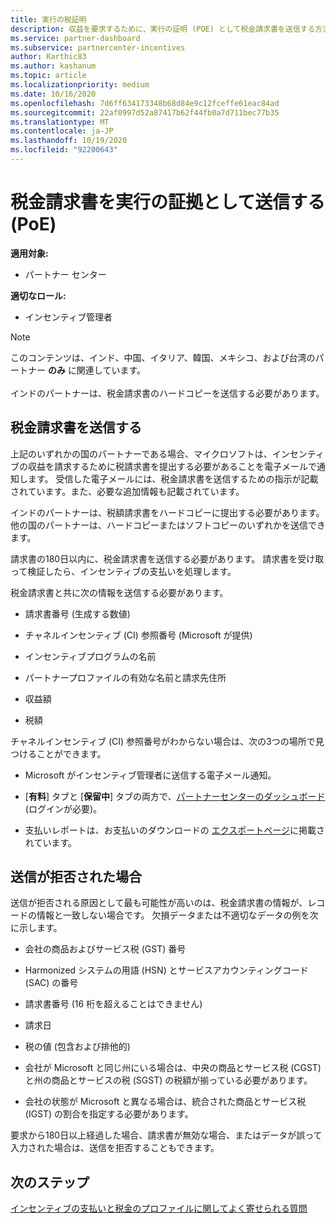 ```yaml
---
title: 実行の税証明
description: 収益を要求するために、実行の証明 (POE) として税金請求書を送信する方法とタイミングについて説明します。
ms.service: partner-dashboard
ms.subservice: partnercenter-incentives
author: Karthic83
ms.author: kashanum
ms.topic: article
ms.localizationpriority: medium
ms.date: 10/16/2020
ms.openlocfilehash: 7d6ff634173348b68d84e9c12fceffe61eac84ad
ms.sourcegitcommit: 22af0997d52a87417b62f44fb0a7d711bec77b35
ms.translationtype: MT
ms.contentlocale: ja-JP
ms.lasthandoff: 10/19/2020
ms.locfileid: "92200643"
---
```

# <a name="submit-your-tax-invoice-as-proof-of-execution-poe"></a>税金請求書を実行の証拠として送信する (PoE)

**適用対象:**

- パートナー センター

**適切なロール:**

- インセンティブ管理者

>[!NOTE]
>このコンテンツは、インド、中国、イタリア、韓国、メキシコ、および台湾のパートナー **のみ** に関連しています。 <br><br>インドのパートナーは、税金請求書のハードコピーを送信する必要があります。

## <a name="submit-a-tax-invoice"></a>税金請求書を送信する

上記のいずれかの国のパートナーである場合、マイクロソフトは、インセンティブの収益を請求するために税請求書を提出する必要があることを電子メールで通知します。 受信した電子メールには、税金請求書を送信するための指示が記載されています。また、必要な追加情報も記載されています。

インドのパートナーは、税額請求書をハードコピーに提出する必要があります。 他の国のパートナーは、ハードコピーまたはソフトコピーのいずれかを送信できます。

請求書の180日以内に、税金請求書を送信する必要があります。 請求書を受け取って検証したら、インセンティブの支払いを処理します。

税金請求書と共に次の情報を送信する必要があります。

- 請求書番号 (生成する数値) 

- チャネルインセンティブ (CI) 参照番号 (Microsoft が提供) 

- インセンティブプログラムの名前

- パートナープロファイルの有効な名前と請求先住所 

- 収益額

- 税額

チャネルインセンティブ (CI) 参照番号がわからない場合は、次の3つの場所で見つけることができます。 

- Microsoft がインセンティブ管理者に送信する電子メール通知。 

- [**有料**] タブと [**保留中**] タブの両方で、[パートナーセンターのダッシュボード](https://partner.microsoft.com/dashboard/)(ログインが必要)。  

- 支払いレポートは、お支払いのダウンロードの [エクスポートページ](/partner-center/understand-incentive-payouts#payment-download-export)に掲載されています。 

## <a name="if-your-submission-is-rejected"></a>送信が拒否された場合

送信が拒否される原因として最も可能性が高いのは、税金請求書の情報が、レコードの情報と一致しない場合です。 欠損データまたは不適切なデータの例を次に示します。 

- 会社の商品およびサービス税 (GST) 番号

- Harmonized システムの用語 (HSN) とサービスアカウンティングコード (SAC) の番号

- 請求書番号 (16 桁を超えることはできません)

- 請求日

- 税の値 (包含および排他的)

- 会社が Microsoft と同じ州にいる場合は、中央の商品とサービス税 (CGST) と州の商品とサービスの税 (SGST) の税額が揃っている必要があります。

- 会社の状態が Microsoft と異なる場合は、統合された商品とサービス税 (IGST) の割合を指定する必要があります。

要求から180日以上経過した場合、請求書が無効な場合、またはデータが誤って入力された場合は、送信を拒否することもできます。

## <a name="next-steps"></a>次のステップ

[インセンティブの支払いと税金のプロファイルに関してよく寄せられる質問](incentives-payout-tax-profile-faqs.md)
